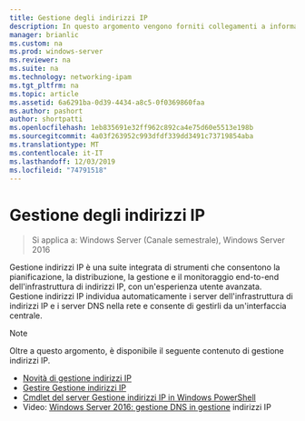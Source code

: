 ```yaml
---
title: Gestione degli indirizzi IP
description: In questo argomento vengono forniti collegamenti a informazioni su Gestione indirizzi IP in Windows Server 2016.
manager: brianlic
ms.custom: na
ms.prod: windows-server
ms.reviewer: na
ms.suite: na
ms.technology: networking-ipam
ms.tgt_pltfrm: na
ms.topic: article
ms.assetid: 6a6291ba-0d39-4434-a8c5-0f0369860faa
ms.author: pashort
author: shortpatti
ms.openlocfilehash: 1eb835691e32ff962c892ca4e75d60e5513e198b
ms.sourcegitcommit: 4a03f263952c993dfdf339dd3491c73719854aba
ms.translationtype: MT
ms.contentlocale: it-IT
ms.lasthandoff: 12/03/2019
ms.locfileid: "74791518"
---
```

# <a name="ip-address-management-ipam"></a>Gestione degli indirizzi IP

> Si applica a: Windows Server (Canale semestrale), Windows Server 2016

Gestione indirizzi IP è una suite integrata di strumenti che consentono la pianificazione, la distribuzione, la gestione e il monitoraggio end-to-end dell'infrastruttura di indirizzi IP, con un'esperienza utente avanzata. Gestione indirizzi IP individua automaticamente i server dell'infrastruttura di indirizzi IP e i server DNS nella rete e consente di gestirli da un'interfaccia centrale.

> [!NOTE]
> Oltre a questo argomento, è disponibile il seguente contenuto di gestione indirizzi IP.
>
> - [Novità di gestione indirizzi IP](../../technologies/ipam/What-s-New-in-IPAM.md)
> - [Gestire Gestione indirizzi IP](../../technologies/ipam/Manage-IPAM.md)
> - [Cmdlet del server Gestione indirizzi IP in Windows PowerShell](https://docs.microsoft.com/powershell/module/ipamserver/?view=win10-ps)
> - Video: [Windows Server 2016: gestione DNS in gestione](https://channel9.msdn.com/Blogs/windowsserver/Windows-Server-2016-DNS-management-in-IPAM) indirizzi IP
